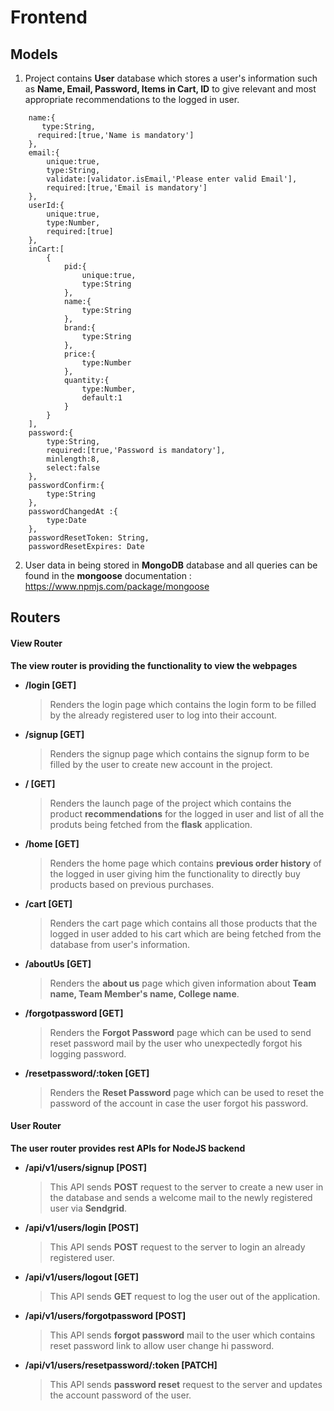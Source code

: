 # Frontend

## Models

1. Project contains **User** database which stores a user's information such as **Name, Email, Password, Items in Cart, ID** to give relevant and most appropriate recommendations to the logged in user.

```
    name:{
       type:String,
      required:[true,'Name is mandatory']
    },
    email:{
        unique:true,
        type:String,
        validate:[validator.isEmail,'Please enter valid Email'],
        required:[true,'Email is mandatory']
    },
    userId:{
        unique:true,
        type:Number,
        required:[true]
    },
    inCart:[
        {
            pid:{
                unique:true,
                type:String
            },
            name:{
                type:String
            },
            brand:{
                type:String
            },
            price:{
                type:Number
            },
            quantity:{
                type:Number,
                default:1
            }
        }
    ],
    password:{
        type:String,
        required:[true,'Password is mandatory'],
        minlength:8,
        select:false
    },
    passwordConfirm:{
        type:String
    },
    passwordChangedAt :{
        type:Date
    },
    passwordResetToken: String,
    passwordResetExpires: Date
```

2. User data in being stored in **MongoDB** database and all queries can be found in the **mongoose** documentation : https://www.npmjs.com/package/mongoose

## Routers

#### View Router

**The view router is providing the functionality to view the webpages**

- **/login [GET]**

  > Renders the login page which contains the login form to be filled by the already registered user to log into their account.

- **/signup [GET]**

  > Renders the signup page which contains the signup form to be filled by the user to create new account in the project.

- **/ [GET]**

  > Renders the launch page of the project which contains the product **recommendations** for the logged in user and list of all the produts being fetched from the **flask** application.

- **/home [GET]**

  > Renders the home page which contains **previous order history** of the logged in user giving him the functionality to directly buy products based on previous purchases.

- **/cart [GET]**

  > Renders the cart page which contains all those products that the logged in user added to his cart which are being fetched from the database from user's information.

- **/aboutUs [GET]**

  > Renders the **about us** page which given information about **Team name, Team Member's name, College name**.

- **/forgotpassword [GET]**

  > Renders the **Forgot Password** page which can be used to send reset password mail by the user who unexpectedly forgot his logging password.

- **/resetpassword/:token [GET]**
  > Renders the **Reset Password** page which can be used to reset the password of the account in case the user forgot his password.

#### User Router

**The user router provides rest APIs for NodeJS backend**

- **/api/v1/users/signup [POST]**

  > This API sends **POST** request to the server to create a new user in the database and sends a welcome mail to the newly registered user via **Sendgrid**.

- **/api/v1/users/login [POST]**

  > This API sends **POST** request to the server to login an already registered user.

- **/api/v1/users/logout [GET]**

  > This API sends **GET** request to log the user out of the application.

- **/api/v1/users/forgotpassword [POST]**

  > This API sends **forgot password** mail to the user which contains reset password link to allow user change hi password.

- **/api/v1/users/resetpassword/:token [PATCH]**
  > This API sends **password reset** request to the server and updates the account password of the user.
